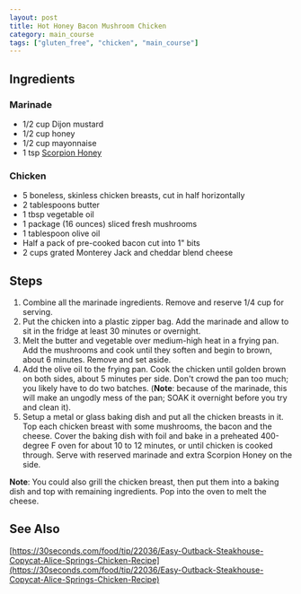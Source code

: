 ```yaml
---
layout: post
title: Hot Honey Bacon Mushroom Chicken
category: main_course
tags: ["gluten_free", "chicken", "main_course"]
---
```

## Ingredients

### Marinade

* 1/2 cup Dijon mustard
* 1/2 cup honey
* 1/2 cup mayonnaise
* 1 tsp [Scorpion Honey](https://metalhoney.com/)

### Chicken

* 5 boneless, skinless chicken breasts, cut in half horizontally
* 2 tablespoons butter
* 1 tbsp vegetable oil
* 1 package (16 ounces) sliced fresh mushrooms
* 1 tablespoon olive oil
* Half a pack of pre-cooked bacon cut into 1" bits 
* 2 cups grated Monterey Jack and cheddar blend cheese

## Steps

1. Combine all the marinade ingredients. Remove and reserve 1/4 cup for serving.
2. Put the chicken into a plastic zipper bag. Add the marinade and allow to sit in the fridge at least 30 minutes or overnight.
3. Melt the butter and vegetable over medium-high heat in a frying pan.  Add the mushrooms and cook until they soften and begin to brown, about 6 minutes. Remove and set aside. 
4. Add the olive oil to the frying pan. Cook the chicken until golden brown on both sides, about 5 minutes per side.  Don't crowd the pan too much; you likely have to do two batches.  (**Note**: because of the marinade, this will make an ungodly mess of the pan; SOAK it overnight before you try and clean it).  
5. Setup a metal or glass baking dish and put all the chicken breasts in it.  Top each chicken breast with some mushrooms, the bacon and the cheese. Cover the baking dish with foil and bake in a preheated 400-degree F oven for about 10 to 12 minutes, or until chicken is cooked through. Serve with reserved marinade and extra Scorpion Honey on the side.

**Note**: You could also grill the chicken breast, then put them into a baking dish and top with remaining ingredients. Pop into the oven to melt the cheese. 

## See Also

[https://30seconds.com/food/tip/22036/Easy-Outback-Steakhouse-Copycat-Alice-Springs-Chicken-Recipe](https://30seconds.com/food/tip/22036/Easy-Outback-Steakhouse-Copycat-Alice-Springs-Chicken-Recipe)

